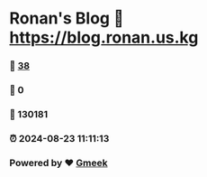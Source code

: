 # Ronan's Blog :link: https://blog.ronan.us.kg 
### :page_facing_up: [38](https://blog.ronan.us.kg/tag.html) 
### :speech_balloon: 0 
### :hibiscus: 130181 
### :alarm_clock: 2024-08-23 11:11:13 
### Powered by :heart: [Gmeek](https://github.com/Meekdai/Gmeek)
